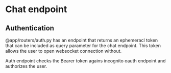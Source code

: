 # Chat endpoint

## Authentication

@app/routers/auth.py has an endpoint that returns an ephemeracl token that can be included as query parameter for the chat endpoint. This token allows the user to open websocket connection without.

Auth endpoint checks the Bearer token agains incognito oauth endpoint and authorizes the user.

